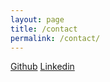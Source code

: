 ```yaml
---
layout: page
title: /contact
permalink: /contact/
---
```


<a href="https://github.com/nejads">Github</a>
<a href="https://www.linkedin.com/in/nejads/">Linkedin</a>